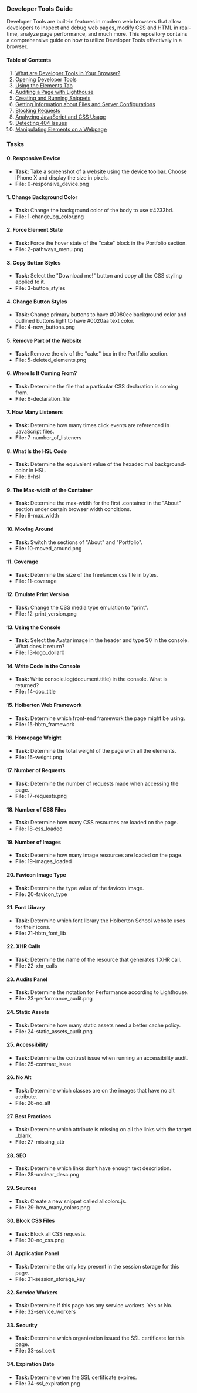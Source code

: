 ### Developer Tools Guide

Developer Tools are built-in features in modern web browsers that allow developers to inspect and debug web pages, modify CSS and HTML in real-time, analyze page performance, and much more. This repository contains a comprehensive guide on how to utilize Developer Tools effectively in a browser.

#### Table of Contents

1. [What are Developer Tools in Your Browser?](#what-are-developer-tools)
2. [Opening Developer Tools](#opening-developer-tools)
3. [Using the Elements Tab](#using-the-elements-tab)
4. [Auditing a Page with Lighthouse](#auditing-a-page-with-lighthouse)
5. [Creating and Running Snippets](#creating-and-running-snippets)
6. [Getting Information about Files and Server Configurations](#getting-information-about-files-and-server-configurations)
7. [Blocking Requests](#blocking-requests)
8. [Analyzing JavaScript and CSS Usage](#analyzing-javascript-and-css-usage)
9. [Detecting 404 Issues](#detecting-404-issues)
10. [Manipulating Elements on a Webpage](#manipulating-elements-on-a-webpage)

### Tasks

#### 0. Responsive Device
- **Task:** Take a screenshot of a website using the device toolbar. Choose iPhone X and display the size in pixels.
- **File:** 0-responsive_device.png

#### 1. Change Background Color
- **Task:** Change the background color of the body to use #4233bd.
- **File:** 1-change_bg_color.png

#### 2. Force Element State
- **Task:** Force the hover state of the "cake" block in the Portfolio section.
- **File:** 2-pathways_menu.png

#### 3. Copy Button Styles
- **Task:** Select the "Download me!" button and copy all the CSS styling applied to it.
- **File:** 3-button_styles

#### 4. Change Button Styles
- **Task:** Change primary buttons to have #0080ee background color and outlined buttons light to have #0020aa text color.
- **File:** 4-new_buttons.png

#### 5. Remove Part of the Website
- **Task:** Remove the div of the "cake" box in the Portfolio section.
- **File:** 5-deleted_elements.png

#### 6. Where Is It Coming From?
- **Task:** Determine the file that a particular CSS declaration is coming from.
- **File:** 6-declaration_file

#### 7. How Many Listeners
- **Task:** Determine how many times click events are referenced in JavaScript files.
- **File:** 7-number_of_listeners

#### 8. What Is the HSL Code
- **Task:** Determine the equivalent value of the hexadecimal background-color in HSL.
- **File:** 8-hsl

#### 9. The Max-width of the Container
- **Task:** Determine the max-width for the first .container in the "About" section under certain browser width conditions.
- **File:** 9-max_width

#### 10. Moving Around
- **Task:** Switch the sections of "About" and "Portfolio".
- **File:** 10-moved_around.png

#### 11. Coverage
- **Task:** Determine the size of the freelancer.css file in bytes.
- **File:** 11-coverage

#### 12. Emulate Print Version
- **Task:** Change the CSS media type emulation to "print".
- **File:** 12-print_version.png

#### 13. Using the Console
- **Task:** Select the Avatar image in the header and type $0 in the console. What does it return?
- **File:** 13-logo_dollar0

#### 14. Write Code in the Console
- **Task:** Write console.log(document.title) in the console. What is returned?
- **File:** 14-doc_title

#### 15. Holberton Web Framework
- **Task:** Determine which front-end framework the page might be using.
- **File:** 15-hbtn_framework

#### 16. Homepage Weight
- **Task:** Determine the total weight of the page with all the elements.
- **File:** 16-weight.png

#### 17. Number of Requests
- **Task:** Determine the number of requests made when accessing the page.
- **File:** 17-requests.png

#### 18. Number of CSS Files
- **Task:** Determine how many CSS resources are loaded on the page.
- **File:** 18-css_loaded

#### 19. Number of Images
- **Task:** Determine how many image resources are loaded on the page.
- **File:** 19-images_loaded

#### 20. Favicon Image Type
- **Task:** Determine the type value of the favicon image.
- **File:** 20-favicon_type

#### 21. Font Library
- **Task:** Determine which font library the Holberton School website uses for their icons.
- **File:** 21-hbtn_font_lib

#### 22. XHR Calls
- **Task:** Determine the name of the resource that generates 1 XHR call.
- **File:** 22-xhr_calls

#### 23. Audits Panel
- **Task:** Determine the notation for Performance according to Lighthouse.
- **File:** 23-performance_audit.png

#### 24. Static Assets
- **Task:** Determine how many static assets need a better cache policy.
- **File:** 24-static_assets_audit.png

#### 25. Accessibility
- **Task:** Determine the contrast issue when running an accessibility audit.
- **File:** 25-contrast_issue

#### 26. No Alt
- **Task:** Determine which classes are on the images that have no alt attribute.
- **File:** 26-no_alt

#### 27. Best Practices
- **Task:** Determine which attribute is missing on all the links with the target _blank.
- **File:** 27-missing_attr

#### 28. SEO
- **Task:** Determine which <a> links don’t have enough text description.
- **File:** 28-unclear_desc.png

#### 29. Sources
- **Task:** Create a new snippet called allcolors.js.
- **File:** 29-how_many_colors.png

#### 30. Block CSS Files
- **Task:** Block all CSS requests.
- **File:** 30-no_css.png

#### 31. Application Panel
- **Task:** Determine the only key present in the session storage for this page.
- **File:** 31-session_storage_key

#### 32. Service Workers
- **Task:** Determine if this page has any service workers. Yes or No.
- **File:** 32-service_workers

#### 33. Security
- **Task:** Determine which organization issued the SSL certificate for this page.
- **File:** 33-ssl_cert

#### 34. Expiration Date
- **Task:** Determine when the SSL certificate expires.
- **File:** 34-ssl_expiration.png
